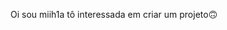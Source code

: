 Oi sou miih1a
tô interessada em criar um projeto🙃
<!---
Miih1a/Miih1a is a ✨ special ✨ repository because its `README.md` (this file) appears on your GitHub profile.
You can click the Preview link to take a look at your changes.
--->
